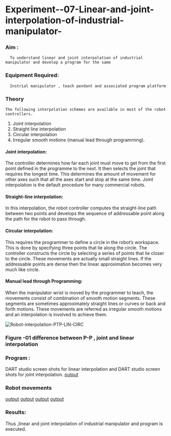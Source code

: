# Experiment--07-Linear-and-joint-interpolation-of-industrial-manipulator-

### Aim :
      To understand linear and joint interpolation of industrial manipulator and develop a program for the same 
      
### Equipment Required: 
      Instrial manipulator , teach pendant and associated program platform 
      
### Theory 
    The following interpolation schemes are available in most of the robot controllers.
1. Joint interpolation
2. Straight line interpolation
3. Circular interpolation
4. Irregular smooth motions (manual lead through programming).
#### Joint interpolation: 
The controller determines how far each joint must move to get from the first point defined in the programme to the next. It then selects the joint that
requires the longest time. This determines the amount of movement for other axes such that all the axes start and stop at the same time. Joint interpolation is the default procedure for many commercial robots.

#### Straight-line interpolation: 
In this interpolation, the robot controller computes the straight-line path between two points and develops the sequence of addressable point along the path for the robot to pass through.

#### Circular interpolation: 
This requires the programmer to define a circle in the
robot’s workspace. This is done by specifying three points that lie along the circle. The controller constructs the circle by selecting a series of points that lie closer to the circle. These movements are actually small straight lines. If the addressable points are dense then the linear approximation becomes very much like circle.


#### Manual lead through Programming: 
When the manipulator wrist is moved by the programmer to teach, the movements consist of combination of smooth motion segments. These segments are sometimes approximately straight lines or curves or back and forth motions. These movements are referred as irregular smooth motions and an interpolation is involved to achieve them.




![Robot-interpolation-PTP-LIN-CIRC](https://user-images.githubusercontent.com/36288975/201615171-d0886aaa-8220-4b0c-8a1d-3d8a5c69c76a.png)

### Figure -01 difference between P-P , joint and linear interpolation 


### Program : 
DART studio screen shots for linear interpolation and DART studio screen shots for joint interpolation. 
[output](https://github.com/RuchithaReddy28/Experiment--07-Linear-and-joint-interpolation-of-industrial-manipulator-/blob/main/8.1.jpeg?raw=true)

### Robot movements 
[output](https://github.com/RuchithaReddy28/Experiment--07-Linear-and-joint-interpolation-of-industrial-manipulator-/blob/main/8.2.jpeg?raw=true)
[output](https://github.com/RuchithaReddy28/Experiment--07-Linear-and-joint-interpolation-of-industrial-manipulator-/blob/main/8.3.jpeg?raw=true)
[output](https://github.com/RuchithaReddy28/Experiment--07-Linear-and-joint-interpolation-of-industrial-manipulator-/blob/main/8.4.jpeg?raw=true)
[output](https://github.com/RuchithaReddy28/Experiment--07-Linear-and-joint-interpolation-of-industrial-manipulator-/blob/main/8.5.jpeg?raw=true)

### Results: 
Thus ,linear and joint interpolation of industrial manipulator and program is executed.
